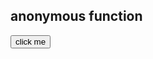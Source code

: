 <!DOCTYPE html>
<html lang="en">
<head>
    <meta charset="UTF-8">
    <meta name="viewport" content="width=device-width, initial-scale=1.0">
    <title>anonymous </title>
</head>
<body>
    <h2> anonymous function </h2>
    <button id ="btn">click me</button>
    <p id="demo3" class="out"></p>
    <script>
        document.getElementById("btn").onclick=function()
        {
            document.getElementById("demo3").innerText="button clicked using anonymous function";
        };
    </script>
</body>
</html>

